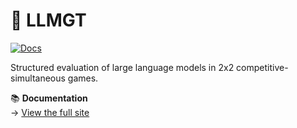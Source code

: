 # 🧠 LLMGT

[![Docs](https://img.shields.io/badge/docs-live-blue?style=flat-square)](https://avgjoe-cpu.github.io/LLMGT/)

Structured evaluation of large language models in 2x2 competitive-simultaneous games.


📚 **Documentation**  
→ [View the full site](https://avgjoe-cpu.github.io/LLMGT/)